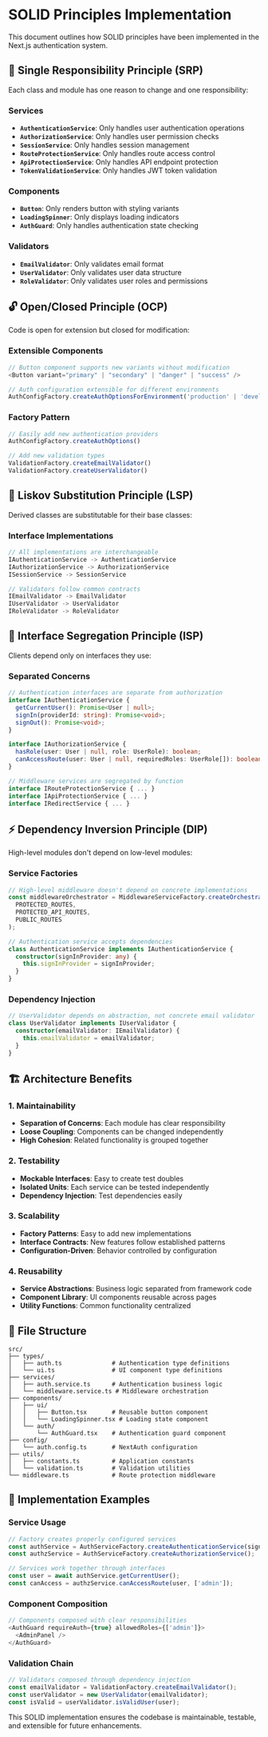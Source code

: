 # SOLID Principles Implementation

This document outlines how SOLID principles have been implemented in the Next.js authentication system.

## 🎯 Single Responsibility Principle (SRP)

Each class and module has one reason to change and one responsibility:

### Services
- **`AuthenticationService`**: Only handles user authentication operations
- **`AuthorizationService`**: Only handles user permission checks
- **`SessionService`**: Only handles session management
- **`RouteProtectionService`**: Only handles route access control
- **`ApiProtectionService`**: Only handles API endpoint protection
- **`TokenValidationService`**: Only handles JWT token validation

### Components
- **`Button`**: Only renders button with styling variants
- **`LoadingSpinner`**: Only displays loading indicators
- **`AuthGuard`**: Only handles authentication state checking

### Validators
- **`EmailValidator`**: Only validates email format
- **`UserValidator`**: Only validates user data structure
- **`RoleValidator`**: Only validates user roles and permissions

## 🔓 Open/Closed Principle (OCP)

Code is open for extension but closed for modification:

### Extensible Components
```typescript
// Button component supports new variants without modification
<Button variant="primary" | "secondary" | "danger" | "success" />

// Auth configuration extensible for different environments
AuthConfigFactory.createAuthOptionsForEnvironment('production' | 'development')
```

### Factory Pattern
```typescript
// Easily add new authentication providers
AuthConfigFactory.createAuthOptions()

// Add new validation types
ValidationFactory.createEmailValidator()
ValidationFactory.createUserValidator()
```

## 🔄 Liskov Substitution Principle (LSP)

Derived classes are substitutable for their base classes:

### Interface Implementations
```typescript
// All implementations are interchangeable
IAuthenticationService -> AuthenticationService
IAuthorizationService -> AuthorizationService
ISessionService -> SessionService

// Validators follow common contracts
IEmailValidator -> EmailValidator
IUserValidator -> UserValidator
IRoleValidator -> RoleValidator
```

## 🧩 Interface Segregation Principle (ISP)

Clients depend only on interfaces they use:

### Separated Concerns
```typescript
// Authentication interfaces are separate from authorization
interface IAuthenticationService {
  getCurrentUser(): Promise<User | null>;
  signIn(providerId: string): Promise<void>;
  signOut(): Promise<void>;
}

interface IAuthorizationService {
  hasRole(user: User | null, role: UserRole): boolean;
  canAccessRoute(user: User | null, requiredRoles: UserRole[]): boolean;
}

// Middleware services are segregated by function
interface IRouteProtectionService { ... }
interface IApiProtectionService { ... }
interface IRedirectService { ... }
```

## ⚡ Dependency Inversion Principle (DIP)

High-level modules don't depend on low-level modules:

### Service Factories
```typescript
// High-level middleware doesn't depend on concrete implementations
const middlewareOrchestrator = MiddlewareServiceFactory.createOrchestrator(
  PROTECTED_ROUTES,
  PROTECTED_API_ROUTES,
  PUBLIC_ROUTES
);

// Authentication service accepts dependencies
class AuthenticationService implements IAuthenticationService {
  constructor(signInProvider: any) {
    this.signInProvider = signInProvider;
  }
}
```

### Dependency Injection
```typescript
// UserValidator depends on abstraction, not concrete email validator
class UserValidator implements IUserValidator {
  constructor(emailValidator: IEmailValidator) {
    this.emailValidator = emailValidator;
  }
}
```

## 🏗️ Architecture Benefits

### 1. Maintainability
- **Separation of Concerns**: Each module has clear responsibility
- **Loose Coupling**: Components can be changed independently
- **High Cohesion**: Related functionality is grouped together

### 2. Testability
- **Mockable Interfaces**: Easy to create test doubles
- **Isolated Units**: Each service can be tested independently
- **Dependency Injection**: Test dependencies easily

### 3. Scalability
- **Factory Patterns**: Easy to add new implementations
- **Interface Contracts**: New features follow established patterns
- **Configuration-Driven**: Behavior controlled by configuration

### 4. Reusability
- **Service Abstractions**: Business logic separated from framework code
- **Component Library**: UI components reusable across pages
- **Utility Functions**: Common functionality centralized

## 📁 File Structure

```
src/
├── types/
│   ├── auth.ts              # Authentication type definitions
│   └── ui.ts                # UI component type definitions
├── services/
│   ├── auth.service.ts      # Authentication business logic
│   └── middleware.service.ts # Middleware orchestration
├── components/
│   ├── ui/
│   │   ├── Button.tsx       # Reusable button component
│   │   └── LoadingSpinner.tsx # Loading state component
│   └── auth/
│       └── AuthGuard.tsx    # Authentication guard component
├── config/
│   └── auth.config.ts       # NextAuth configuration
├── utils/
│   ├── constants.ts         # Application constants
│   └── validation.ts        # Validation utilities
└── middleware.ts            # Route protection middleware
```

## 🔧 Implementation Examples

### Service Usage
```typescript
// Factory creates properly configured services
const authService = AuthServiceFactory.createAuthenticationService(signIn);
const authzService = AuthServiceFactory.createAuthorizationService();

// Services work together through interfaces
const user = await authService.getCurrentUser();
const canAccess = authzService.canAccessRoute(user, ['admin']);
```

### Component Composition
```typescript
// Components composed with clear responsibilities
<AuthGuard requireAuth={true} allowedRoles={['admin']}>
  <AdminPanel />
</AuthGuard>
```

### Validation Chain
```typescript
// Validators composed through dependency injection
const emailValidator = ValidationFactory.createEmailValidator();
const userValidator = new UserValidator(emailValidator);
const isValid = userValidator.isValidUser(user);
```

This SOLID implementation ensures the codebase is maintainable, testable, and extensible for future enhancements.